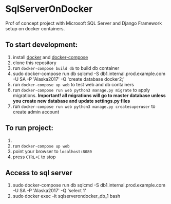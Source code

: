 # SqlServerOnDocker
Prof of concept project with Microsoft SQL Server and Django Framework setup on docker containers.

## To start development:
1. install [docker](https://docs.docker.com/#/components) and [docker-compose](https://docs.docker.com/compose/install/)
2. clone this repository
2. run `docker-compose build db` to build db container
2. sudo docker-compose run db sqlcmd -S db1.internal.prod.example.com -U SA -P 'Alaska2017' -Q 'create database docker2;'
3. run `docker-compose up web` to test web and db containers
5. run `docker-compose run web python3 manage.py migrate` to apply migrations. **Important! all migrations will go to master database unless you create new database and update settings.py files**
6. run `docker-compose run web python3 manage.py createsuperuser` to create admin account

## To run project:
1. 
1. run `docker-compose up web`
2. point your browser to `localhost:8080`
3. press `CTRL+C` to stop

## Access to sql server
1. sudo docker-compose run db sqlcmd -S db1.internal.prod.example.com -U SA -P 'Alaska2017' -Q 'select 1'
2. sudo docker exec -it sqlserverondocker_db_1 bash